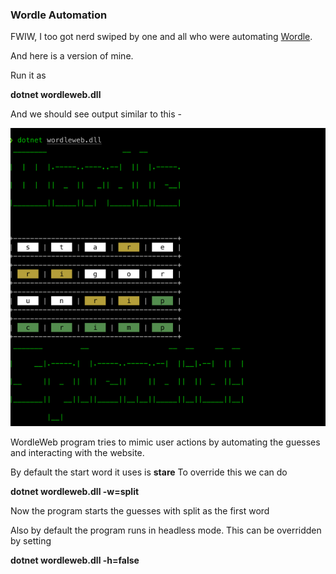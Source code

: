 
### Wordle Automation

FWIW, I too got nerd swiped by one and all who were automating [Wordle](https://www.powerlanguage.co.uk/wordle/).

And here is a version of mine.

Run it as 

**dotnet wordleweb.dll**

And we should see output similar to this -

![img.png](https://github.com/raghavan-mk/DotNetApps/blob/main/WordleWeb/Assets/img.png?raw=true)

WordleWeb program tries to mimic user actions by automating the guesses and interacting with the website.

By default the start word it uses is **stare** To override this we can do

**dotnet wordleweb.dll -w=split**

Now the program starts the guesses with split as the first word

Also by default the program runs in headless mode. This can be overridden by setting 

**dotnet wordleweb.dll -h=false**
